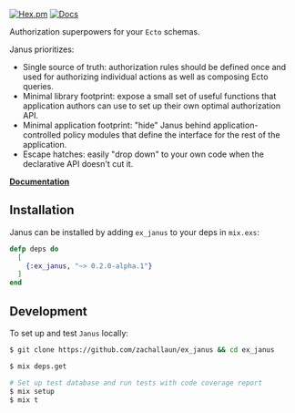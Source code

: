 [![Hex.pm](https://img.shields.io/hexpm/v/ex_janus.svg)](https://hex.pm/packages/ex_janus) [![Docs](https://img.shields.io/badge/hexdocs.pm-docs-8e7ce6.svg)](https://hexdocs.pm/ex_janus)

Authorization superpowers for your `Ecto` schemas.

Janus prioritizes:

* Single source of truth: authorization rules should be defined once and used for authorizing individual actions as well as composing Ecto queries.
* Minimal library footprint: expose a small set of useful functions that application authors can use to set up their own optimal authorization API.
* Minimal application footprint: "hide" Janus behind application- controlled policy modules that define the interface for the rest of the application.
* Escape hatches: easily "drop down" to your own code when the declarative API doesn't cut it.

[**Documentation**](https://hexdocs.pm/ex_janus/Janus.html)

## Installation

Janus can be installed by adding `ex_janus` to your deps in `mix.exs`:

```elixir
defp deps do
  [
    {:ex_janus, "~> 0.2.0-alpha.1"}
  ]
end
```

## Development

To set up and test `Janus` locally:

```bash
$ git clone https://github.com/zachallaun/ex_janus && cd ex_janus

$ mix deps.get

# Set up test database and run tests with code coverage report
$ mix setup
$ mix t
```
